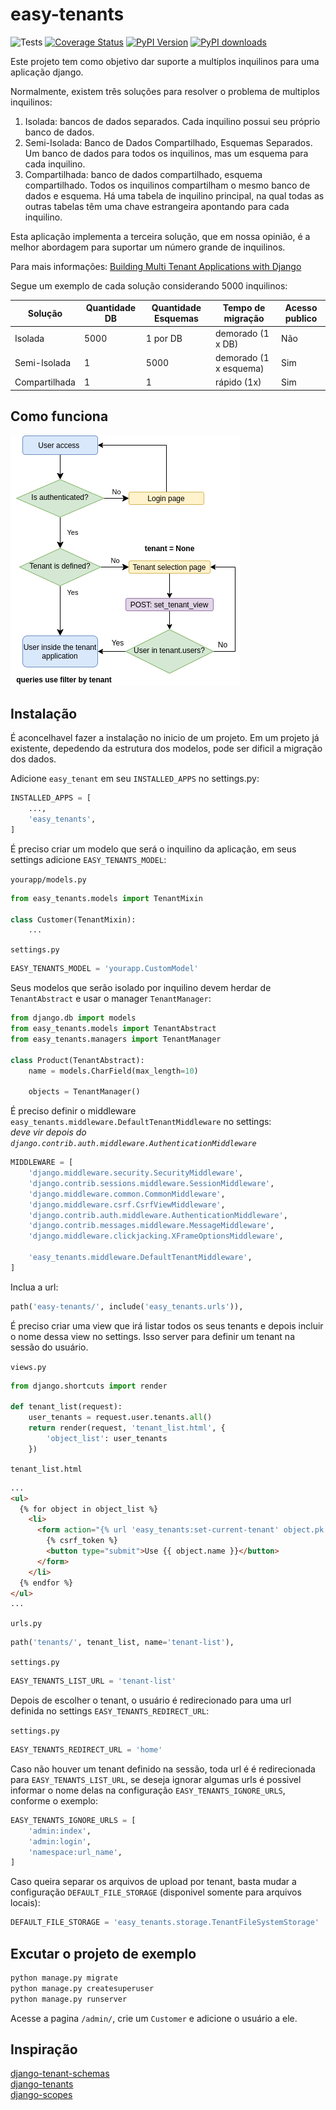 # easy-tenants

![Tests](https://github.com/CleitonDeLima/django-easy-tenants/workflows/Tests/badge.svg)
[![Coverage Status](https://coveralls.io/repos/github/CleitonDeLima/django-easy-tenants/badge.svg?branch=github-ci)](https://coveralls.io/github/CleitonDeLima/django-easy-tenants?branch=github-ci)
[![PyPI Version](https://img.shields.io/pypi/v/django-easy-tenants.svg)](https://pypi.org/project/django-easy-tenants/)
[![PyPI downloads](https://img.shields.io/pypi/dm/django-easy-tenants.svg)](https://img.shields.io/pypi/dm/django-easy-tenants.svg)

Este projeto tem como objetivo dar suporte a multiplos inquilinos para uma 
aplicação django. 
 
Normalmente, existem três soluções para resolver o problema de multiplos inquilinos:

1. Isolada: bancos de dados separados. Cada inquilino possui seu próprio banco de dados.
2. Semi-Isolada: Banco de Dados Compartilhado, Esquemas Separados. Um banco de dados para todos os inquilinos, 
mas um esquema para cada inquilino.
3. Compartilhada: banco de dados compartilhado, esquema compartilhado. 
Todos os inquilinos compartilham o mesmo banco de dados e esquema. Há uma tabela de inquilino principal, na qual 
todas as outras tabelas têm uma chave estrangeira apontando para cada inquilino.

Esta aplicação implementa a terceira solução, que em nossa opinião, é a melhor abordagem para suportar um número
grande de inquilinos.

Para mais informações: [Building Multi Tenant Applications with Django
](https://books.agiliq.com/projects/django-multi-tenant/en/latest/)

Segue um exemplo de cada solução considerando 5000 inquilinos: 

Solução       | Quantidade DB | Quantidade Esquemas | Tempo de migração      | Acesso publico
------------- | ------------- | ------------------- | ---------------------- | ---------------
Isolada       | 5000          | 1 por DB            | demorado (1 x DB)      | Não
Semi-Isolada  | 1             | 5000                | demorado (1 x esquema) | Sim
Compartilhada | 1             | 1                   | rápido (1x)            | Sim


## Como funciona
![how to works](./screenshots/flux_easy_tenants.png) 


## Instalação
É aconcelhavel fazer a instalação no inicio de um projeto. Em um projeto já existente,
depedendo da estrutura dos modelos, pode ser dificil a migração dos dados.

Adicione `easy_tenant` em seu `INSTALLED_APPS` no settings.py:

```python
INSTALLED_APPS = [
    ...,
    'easy_tenants',
]
```
   
É preciso criar um modelo que será o inquilino da aplicação, em seus settings adicione 
`EASY_TENANTS_MODEL`:

`yourapp/models.py`
```python
from easy_tenants.models import TenantMixin

class Customer(TenantMixin):
    ...
```

`settings.py`
```python
EASY_TENANTS_MODEL = 'yourapp.CustomModel'
```

Seus modelos que serão isolado por inquilino devem herdar de `TenantAbstract` e usar o manager `TenantManager`:

```python
from django.db import models
from easy_tenants.models import TenantAbstract
from easy_tenants.managers import TenantManager

class Product(TenantAbstract):
    name = models.CharField(max_length=10)

    objects = TenantManager()
```

É preciso definir o middleware `easy_tenants.middleware.DefaultTenantMiddleware` no settings:  
_deve vir depois do `django.contrib.auth.middleware.AuthenticationMiddleware`_

```python
MIDDLEWARE = [
    'django.middleware.security.SecurityMiddleware',
    'django.contrib.sessions.middleware.SessionMiddleware',
    'django.middleware.common.CommonMiddleware',
    'django.middleware.csrf.CsrfViewMiddleware',
    'django.contrib.auth.middleware.AuthenticationMiddleware',
    'django.contrib.messages.middleware.MessageMiddleware',
    'django.middleware.clickjacking.XFrameOptionsMiddleware',

    'easy_tenants.middleware.DefaultTenantMiddleware',
]
```

Inclua a url:

```python
path('easy-tenants/', include('easy_tenants.urls')),
```

É preciso criar uma view que irá listar todos os seus tenants e depois incluir o nome
dessa view no settings. Isso server para definir um tenant na sessão do usuário.


`views.py`
```python
from django.shortcuts import render

def tenant_list(request):
    user_tenants = request.user.tenants.all()
    return render(request, 'tenant_list.html', {
        'object_list': user_tenants
    })
```

`tenant_list.html`
```html
...
<ul>
  {% for object in object_list %}
    <li>
      <form action="{% url 'easy_tenants:set-current-tenant' object.pk %}" method="post">
        {% csrf_token %}
        <button type="submit">Use {{ object.name }}</button>
      </form>
    </li>
  {% endfor %}
</ul>
...
```

`urls.py`
```python
path('tenants/', tenant_list, name='tenant-list'),
```

`settings.py`
```python
EASY_TENANTS_LIST_URL = 'tenant-list'
```

Depois de escolher o tenant, o usuário é redirecionado para uma url definida 
no settings `EASY_TENANTS_REDIRECT_URL`:

`settings.py`
```python
EASY_TENANTS_REDIRECT_URL = 'home'
```  


Caso não houver um tenant definido na sessão, toda url é é redirecionada para 
`EASY_TENANTS_LIST_URL`, se deseja ignorar algumas urls é possivel informar o nome
delas na configuração `EASY_TENANTS_IGNORE_URLS`, conforme o exemplo:

```python
EASY_TENANTS_IGNORE_URLS = [
    'admin:index',
    'admin:login',
    'namespace:url_name',
]
```

Caso queira separar os arquivos de upload por tenant, basta mudar a configuração `DEFAULT_FILE_STORAGE`
(disponivel somente para arquivos locais):

```python
DEFAULT_FILE_STORAGE = 'easy_tenants.storage.TenantFileSystemStorage'
```


## Excutar o projeto de exemplo
```bash
python manage.py migrate
python manage.py createsuperuser
python manage.py runserver
```
Acesse a pagina `/admin/`, crie um `Customer` e adicione o usuário a ele.

## Inspiração
[django-tenant-schemas](https://github.com/bernardopires/django-tenant-schemas)  
[django-tenants](https://github.com/tomturner/django-tenants)  
[django-scopes](https://github.com/raphaelm/django-scopes)  
